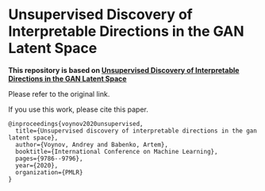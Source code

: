 # Unsupervised Discovery of Interpretable Directions in the GAN Latent Space

**This repository is based on [Unsupervised Discovery of Interpretable Directions in the GAN Latent Space](https://github.com/anvoynov/GANLatentDiscovery)** 

Please refer to the original link.

If you use this work, please cite this paper.

```
@inproceedings{voynov2020unsupervised,
  title={Unsupervised discovery of interpretable directions in the gan latent space},
  author={Voynov, Andrey and Babenko, Artem},
  booktitle={International Conference on Machine Learning},
  pages={9786--9796},
  year={2020},
  organization={PMLR}
}
```
